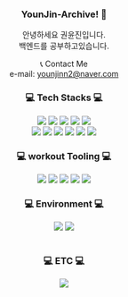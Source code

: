 



<div align="center">

### YounJin-Archive! 👋 

안녕하세요 권윤진입니다.<br> 백엔드를 공부하고있습니다. <br>


<div align="center">
  
📞 Contact Me <br>
e-mail: younjinn2@naver.com
 <br>
<h3>💻 Tech Stacks 💻</h3>
    <div>
    <img src="https://img.shields.io/badge/java-black?style=for-the-badge&logo=java&logoColor=blackF"/>
    <img src="https://img.shields.io/badge/springboot-green?style=for-the-badge&logo=springboot&logoColor=#6DB33F"/>
    <img src="https://img.shields.io/badge/springsecurity-green?style=for-the-badge&logo=springsecurity&logoColor=#6DB33F"/>
    <img src="https://img.shields.io/badge/jquery-0769AD?style=for-the-badge&logo=jquery&logoColor=#0769AD"/>
    <img src="https://img.shields.io/badge/JavaScript-F7DF1E?style=for-the-badge&logo=JavaScript&logoColor=white"/><br>
    <img src="https://img.shields.io/badge/jsp-0769AD?style=for-the-badge&logo=jsp&logoColor=#0769AD"/>
    <img src="https://img.shields.io/badge/ajax-181717?style=for-the-badge&logo=ajax&logoColor=#181717"/>
    <img src="https://img.shields.io/badge/swagger-85EA2D?style=for-the-badge&logo=swagger&logoColor=#85EA2D"/>
    <img src="https://img.shields.io/badge/HTML5-E34F26?style=for-the-badge&logo=HTML5&logoColor=white">
    <img src="https://img.shields.io/badge/CSS3-1572B6?style=for-the-badge&logo=CSS3&logoColor=white">
    <img src="https://img.shields.io/badge/MariaDB-003545?style=for-the-badge&logo=MariaDB&logoColor=white">


<br>
<h3>💻 workout Tooling 💻</h3>
<img src="https://img.shields.io/badge/github-181717?style=for-the-badge&logo=github&logoColor=#181717"/>
<img src="https://img.shields.io/badge/mysql-4479A1?style=for-the-badge&logo=mysql&logoColor=#4479A1"/>

<img src="https://img.shields.io/badge/visualstudiocode-181717?style=for-the-badge&logo=visualstudiocode&logoColor=#181717"/>
<img src="https://img.shields.io/badge/eclipseide-2C2255?style=for-the-badge&logo=eclipseide&logoColor=#2C2255"/>

<img src="https://img.shields.io/badge/filezilla-BF0000?style=for-the-badge&logo=filezilla&logoColor=#BF0000"/>
<br>
<h3>💻 Environment 💻</h3>
<img src="https://img.shields.io/badge/windows-0078D6?style=for-the-badge&logo=windows&logoColor=#0078D6"/>
<img src="https://img.shields.io/badge/amazonec2-FF9900?style=for-the-badge&logo=amazonec2&logoColor=#FF9900"/><br>

 <br>
 <h3>💻 ETC 💻</h3>
<img src="https://img.shields.io/badge/notion-000000?style=for-the-badge&logo=notion&logoColor=#000000"/>

 <br>
 </div>

<!--
**kwonyoun/kwonyoun** is a ✨ _special_ ✨ repository because its `README.md` (this file) appears on your GitHub profile.

Here are some ideas to get you started:

- 🔭 I’m currently working on ...
- 🌱 I’m currently learning ...
- 👯 I’m looking to collaborate on ...
- 🤔 I’m looking for help with ...
- 💬 Ask me about ...
- 📫 How to reach me: ...
- 😄 Pronouns: ...
- ⚡ Fun fact: ...
-->
